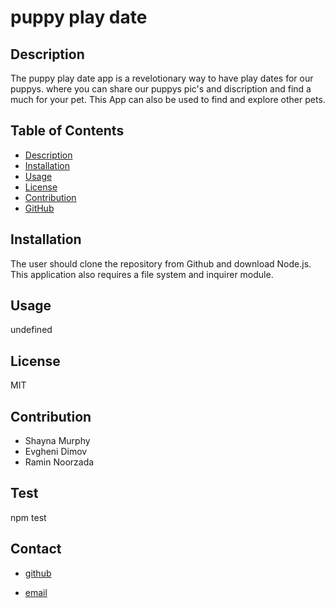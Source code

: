 # puppy play date

## Description 

The puppy play date app is a revelotionary way to have play dates for our puppys.
where you can share our puppys pic's and discription and find a much for your pet. This App can also be used to find and explore other pets.

## Table of Contents 
  * [Description](#dsecription)
  * [Installation](#installation)
  * [Usage](#usage)
  * [License](#license)
  * [Contribution](#contributing)
  * [GitHub](#github)
   
  ## Installation
   The user should clone the repository from Github and download Node.js. This application also requires a file system and inquirer module.

  ## Usage 
   undefined

  ## License 
   MIT

  ## Contribution
   * Shayna Murphy
   * Evgheni Dimov
   * Ramin Noorzada

  ## Test 
   npm test

  ## Contact
  - [github]("https://github.com/RaminNoorzada")
  - [email]("https://github.com/test@gmail.com")
   
    <br/>

 



